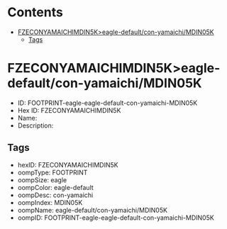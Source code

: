 



Contents
========

* [FZECONYAMAICHIMDIN5K>eagle-default/con-yamaichi/MDIN05K](#fzeconyamaichimdin5keagle-defaultcon-yamaichimdin05k)
	* [Tags](#tags)

# FZECONYAMAICHIMDIN5K>eagle-default/con-yamaichi/MDIN05K

- ID: FOOTPRINT-eagle-eagle-default-con-yamaichi-MDIN05K
- Hex ID: FZECONYAMAICHIMDIN5K
- Name: 
- Description: 

## Tags

- hexID: FZECONYAMAICHIMDIN5K
- oompType: FOOTPRINT
- oompSize: eagle
- oompColor: eagle-default
- oompDesc: con-yamaichi
- oompIndex: MDIN05K
- oompName: eagle-default/con-yamaichi/MDIN05K
- oompID: FOOTPRINT-eagle-eagle-default-con-yamaichi-MDIN05K
